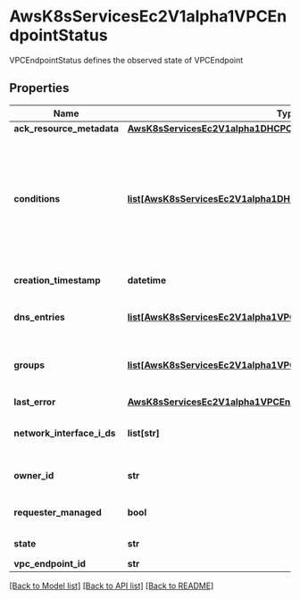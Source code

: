# AwsK8sServicesEc2V1alpha1VPCEndpointStatus

VPCEndpointStatus defines the observed state of VPCEndpoint
## Properties
Name | Type | Description | Notes
------------ | ------------- | ------------- | -------------
**ack_resource_metadata** | [**AwsK8sServicesEc2V1alpha1DHCPOptionsStatusAckResourceMetadata**](AwsK8sServicesEc2V1alpha1DHCPOptionsStatusAckResourceMetadata.md) |  | [optional] 
**conditions** | [**list[AwsK8sServicesEc2V1alpha1DHCPOptionsStatusConditions]**](AwsK8sServicesEc2V1alpha1DHCPOptionsStatusConditions.md) | All CRS managed by ACK have a common &#x60;Status.Conditions&#x60; member that contains a collection of &#x60;ackv1alpha1.Condition&#x60; objects that describe the various terminal states of the CR and its backend AWS service API resource | [optional] 
**creation_timestamp** | **datetime** | The date and time that the endpoint was created. | [optional] 
**dns_entries** | [**list[AwsK8sServicesEc2V1alpha1VPCEndpointStatusDnsEntries]**](AwsK8sServicesEc2V1alpha1VPCEndpointStatusDnsEntries.md) | (Interface endpoint) The DNS entries for the endpoint. | [optional] 
**groups** | [**list[AwsK8sServicesEc2V1alpha1VPCEndpointStatusGroups]**](AwsK8sServicesEc2V1alpha1VPCEndpointStatusGroups.md) | (Interface endpoint) Information about the security groups that are associated with the network interface. | [optional] 
**last_error** | [**AwsK8sServicesEc2V1alpha1VPCEndpointStatusLastError**](AwsK8sServicesEc2V1alpha1VPCEndpointStatusLastError.md) |  | [optional] 
**network_interface_i_ds** | **list[str]** | (Interface endpoint) One or more network interfaces for the endpoint. | [optional] 
**owner_id** | **str** | The ID of the Amazon Web Services account that owns the endpoint. | [optional] 
**requester_managed** | **bool** | Indicates whether the endpoint is being managed by its service. | [optional] 
**state** | **str** | The state of the endpoint. | [optional] 
**vpc_endpoint_id** | **str** | The ID of the endpoint. | [optional] 

[[Back to Model list]](../README.md#documentation-for-models) [[Back to API list]](../README.md#documentation-for-api-endpoints) [[Back to README]](../README.md)


